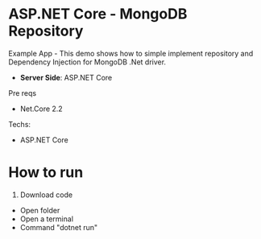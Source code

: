 # ASP.NET Core - MongoDB Repository

Example App - This demo shows how to simple implement repository and Dependency Injection for MongoDB .Net driver.

* **Server Side**: ASP.NET Core

Pre reqs

* Net.Core 2.2

Techs:

* ASP.NET Core

# How to run

1. Download code
  * Open folder
  * Open a terminal
  * Command "dotnet run"
